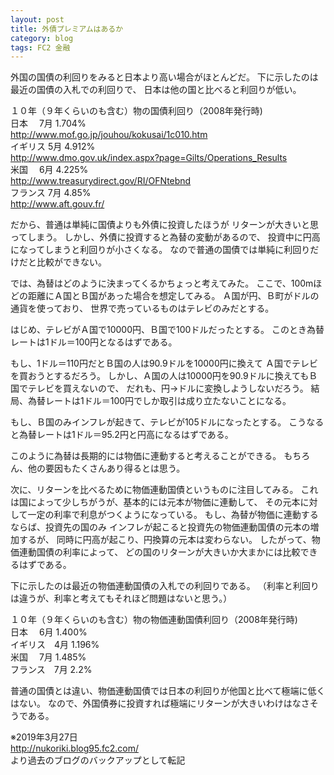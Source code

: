 ```yaml
---
layout: post
title: 外債プレミアムはあるか
category: blog
tags: FC2 金融
---
```


外国の国債の利回りをみると日本より高い場合がほとんどだ。
下に示したのは最近の国債の入札での利回りで、
日本は他の国と比べると利回りが低い。

１０年（９年くらいのも含む）物の国債利回り（2008年発行時)  
日本　   7月  1.704%  
http://www.mof.go.jp/jouhou/kokusai/1c010.htm  
イギリス 5月  4.912%  
http://www.dmo.gov.uk/index.aspx?page=Gilts/Operations_Results  
米国　   6月  4.225%  
http://www.treasurydirect.gov/RI/OFNtebnd  
フランス 7月  4.85%  
http://www.aft.gouv.fr/  

だから、普通は単純に国債よりも外債に投資したほうが
リターンが大きいと思ってしまう。
しかし、外債に投資すると為替の変動があるので、
投資中に円高になってしまうと利回りが小さくなる。
なので普通の国債では単純に利回りだけだと比較ができない。

では、為替はどのように決まってくるかちょっと考えてみた。
ここで、100mほどの距離にＡ国とＢ国があった場合を想定してみる。
Ａ国が円、Ｂ町がドルの通貨を使っており、
世界で売っているものはテレビのみだとする。

はじめ、テレビがＡ国で10000円、Ｂ国で100ドルだったとする。
このとき為替レートは1ドル＝100円となるはずである。

もし、1ドル＝110円だとＢ国の人は90.9ドルを10000円に換えて
Ａ国でテレビを買おうとするだろう。
しかし、Ａ国の人は10000円を90.9ドルに換えてもＢ国でテレビを買えないので、
だれも、円→ドルに変換しようしないだろう。
結局、為替レートは1ドル＝100円でしか取引は成り立たないことになる。

もし、Ｂ国のみインフレが起きて、テレビが105ドルになったとする。
こうなると為替レートは1ドル＝95.2円と円高になるはずである。

このように為替は長期的には物価に連動すると考えることができる。
もちろん、他の要因もたくさんあり得るとは思う。

次に、リターンを比べるために物価連動国債というものに注目してみる。
これは国によって少しちがうが、基本的には元本が物価に連動して、
その元本に対して一定の利率で利息がつくようになっている。
もし、為替が物価に連動するならば、投資先の国のみ
インフレが起こると投資先の物価連動国債の元本の増加するが、
同時に円高が起こり、円換算の元本は変わらない。
したがって、物価連動国債の利率によって、
どの国のリターンが大きいか大まかには比較できるはずである。

下に示したのは最近の物価連動国債の入札での利回りである。
（利率と利回りは違うが、利率と考えてもそれほど問題はないと思う。）

１０年（９年くらいのも含む）物の物価連動国債利回り（2008年発行時)  
日本　    6月  1.400%   
イギリス　4月  1.196%  
米国　    7月  1.485%  
フランス　7月  2.2%  

普通の国債とは違い、物価連動国債では日本の利回りが他国と比べて極端に低くはない。
なので、外国債券に投資すれば極端にリターンが大きいわけはなさそうである。

※2019年3月27日  
http://nukoriki.blog95.fc2.com/  
より過去のブログのバックアップとして転記
